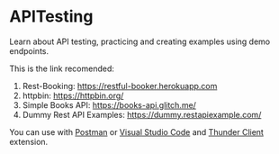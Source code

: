# APITesting
Learn about API testing, practicing and creating examples using demo endpoints.

This is the link recomended:
1. Rest-Booking: https://restful-booker.herokuapp.com 
2. httpbin: https://httpbin.org/ 
3. Simple Books API: https://books-api.glitch.me/
4. Dummy Rest API Examples: https://dummy.restapiexample.com/


You can use with <a href="https://www.postman.com/">Postman</a> or <a href="https://code.visualstudio.com/download">Visual Studio Code</a> and <a href="https://marketplace.visualstudio.com/items?itemName=rangav.vscode-thunder-client">Thunder Client</a> extension.
